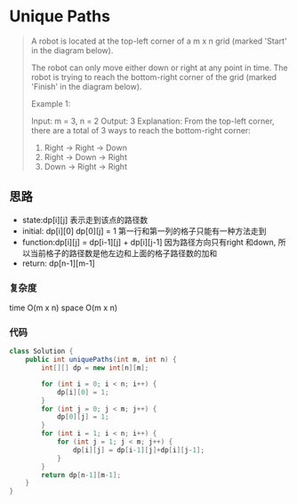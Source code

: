 # Unique Paths


> A robot is located at the top-left corner of a m x n grid (marked 'Start' in the diagram below).
> 
> The robot can only move either down or right at any point in time. The robot is trying to reach the bottom-right corner of the grid (marked 'Finish' in the diagram below).
> 
> Example 1:
> 
> Input: m = 3, n = 2
> Output: 3
> Explanation:
> From the top-left corner, there are a total of 3 ways to reach the bottom-right corner:
> 1. Right -> Right -> Down
> 2. Right -> Down -> Right
> 3. Down -> Right -> Right


## 思路
- state:dp[i][j] 表示走到该点的路径数
- initial: dp[i][0] dp[0][j] = 1 第一行和第一列的格子只能有一种方法走到
- function:dp[i][j] = dp[i-1][j] + dp[i][j-1] 因为路径方向只有right 和down, 所以当前格子的路径数是他左边和上面的格子路径数的加和
- return: dp[n-1][m-1]

### 复杂度
time O(m x n) space O(m x n)

### 代码
```java
class Solution {
    public int uniquePaths(int m, int n) {
        int[][] dp = new int[n][m];

        for (int i = 0; i < n; i++) {
            dp[i][0] = 1;
        }
        for (int j = 0; j < m; j++) {
            dp[0][j] = 1;
        }
        for (int i = 1; i < n; i++) {
            for (int j = 1; j < m; j++) {
                dp[i][j] = dp[i-1][j]+dp[i][j-1];
            }
        }
        return dp[n-1][m-1];
    }
}

```